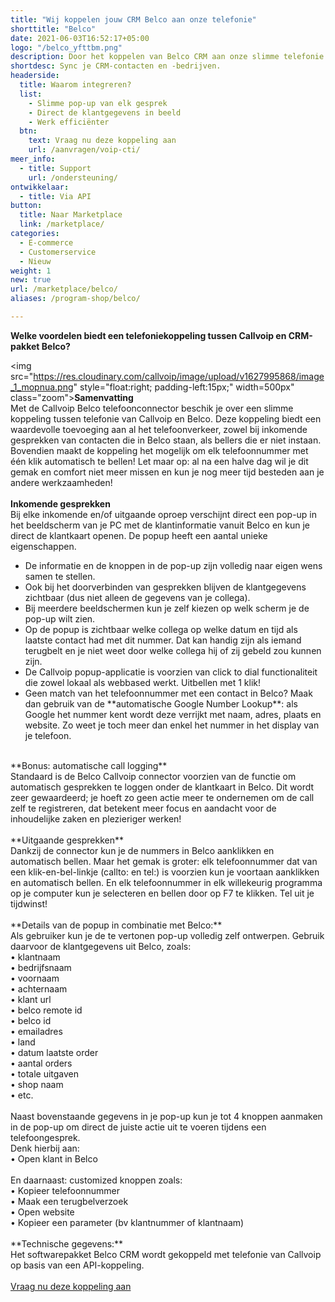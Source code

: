 ```yaml
---
title: "Wij koppelen jouw CRM Belco aan onze telefonie"
shorttitle: "Belco"
date: 2021-06-03T16:52:17+05:00
logo: "/belco_yfttbm.png"
description: Door het koppelen van Belco CRM aan onze slimme telefonie werk je een stuk efficienter.
shortdesc: Sync je CRM-contacten en -bedrijven.
headerside:
  title: Waarom integreren?
  list:
    - Slimme pop-up van elk gesprek
    - Direct de klantgegevens in beeld
    - Werk efficiënter
  btn:
    text: Vraag nu deze koppeling aan
    url: /aanvragen/voip-cti/
meer_info:
  - title: Support
    url: /ondersteuning/
ontwikkelaar:
  - title: Via API
button:
  title: Naar Marketplace
  link: /marketplace/
categories:
  - E-commerce
  - Customerservice
  - Nieuw
weight: 1
new: true
url: /marketplace/belco/
aliases: /program-shop/belco/

---
```


**Welke voordelen biedt een telefoniekoppeling tussen Callvoip en CRM-pakket Belco?**

<img src="https://res.cloudinary.com/callvoip/image/upload/v1627995868/image_1_mopnua.png" style="float:right; padding-left:15px;" width=500px" class="zoom">**Samenvatting**<br>
Met de Callvoip Belco telefoonconnector beschik je over een slimme koppeling tussen telefonie van Callvoip en Belco. Deze koppeling biedt een waardevolle toevoeging aan al het telefoonverkeer, zowel bij inkomende gesprekken van contacten die in Belco staan, als bellers die er niet instaan. Bovendien maakt de koppeling het mogelijk om elk telefoonnummer met één klik automatisch te bellen! Let maar op: al na een halve dag wil je dit gemak en comfort niet meer missen en kun je nog meer tijd besteden aan je andere werkzaamheden!<br>
<br>
**Inkomende gesprekken**<br>
Bij elke inkomende en/of uitgaande oproep verschijnt direct een pop-up in het beeldscherm van je PC met de klantinformatie vanuit Belco en kun je direct de klantkaart openen. De popup heeft een aantal unieke eigenschappen. <br>
<div class="usp-list">
<ul>
<li>De informatie en de knoppen in de pop-up zijn volledig naar eigen wens samen te stellen.</li>
<li>Ook bij het doorverbinden van gesprekken blijven de klantgegevens zichtbaar (dus niet alleen de gegevens van je collega).</li>
<li>Bij meerdere beeldschermen kun je zelf kiezen op welk scherm je de pop-up wilt zien.</li>
<li>Op de popup is zichtbaar welke collega op welke datum en tijd als laatste contact had met dit nummer. Dat kan handig zijn als iemand terugbelt en je niet weet door welke collega hij of zij gebeld zou kunnen zijn.</li>
<li>De Callvoip popup-applicatie is voorzien van click to dial functionaliteit die zowel lokaal als webbased werkt. Uitbellen met 1 klik!</li>
<li>Geen match van het telefoonnummer met een contact in Belco? Maak dan gebruik van de **automatische Google Number Lookup**: als Google het nummer kent wordt deze verrijkt met naam, adres, plaats en website. Zo weet je toch meer dan enkel het nummer in het display van je telefoon.</li>
</ul>
</div>
<br>
**Bonus: automatische call logging**<br>
Standaard is de Belco Callvoip connector voorzien van de functie om automatisch gesprekken te loggen onder de klantkaart in Belco. Dit wordt zeer gewaardeerd; je hoeft zo geen actie meer te ondernemen om de call zelf te registreren, dat betekent meer focus en aandacht voor de inhoudelijke zaken en plezieriger werken!<br>
<br>
**Uitgaande gesprekken**<br>
Dankzij de connector kun je de nummers in Belco aanklikken en automatisch bellen. Maar het gemak is groter: elk telefoonnummer dat van een klik-en-bel-linkje (callto: en tel:) is voorzien kun je voortaan aanklikken en automatisch bellen. En elk telefoonnummer in elk willekeurig programma op je computer kun je selecteren en bellen door op F7 te klikken. Tel uit je tijdwinst! <br>
<br>
**Details van de popup in combinatie met Belco:**<br>
Als gebruiker kun je de te vertonen pop-up volledig zelf ontwerpen. Gebruik daarvoor de klantgegevens uit Belco, zoals: <br>
• klantnaam<br>
• bedrijfsnaam <br>
• voornaam <br>
• achternaam <br>
• klant url <br>
• belco remote id <br>
• belco id <br>
• emailadres <br>
• land <br>
• datum laatste order <br>
• aantal orders <br>
• totale uitgaven <br>
• shop naam <br>
• etc.<br>
<br>
Naast bovenstaande gegevens in je pop-up kun je tot 4 knoppen aanmaken in de pop-up om direct de juiste actie uit te voeren tijdens een telefoongesprek. <br>
Denk hierbij aan:<br>
• Open klant in Belco<br>
<br>
En daarnaast: customized knoppen zoals: <br>
• Kopieer telefoonnummer<br>
• Maak een terugbelverzoek<br>
• Open website <br>
• Kopieer een parameter (bv klantnummer of klantnaam) <br>
<br>
**Technische gegevens:**<br>
Het softwarepakket Belco CRM wordt gekoppeld met telefonie van Callvoip op basis van een API-koppeling.<br>
<br><a href="/aanvragen/voip-cti/" class="button">Vraag nu deze koppeling aan</a>
